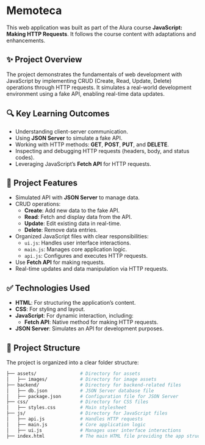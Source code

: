 # Memoteca

This web application was built as part of the Alura course **JavaScript: Making HTTP Requests**. It follows the course content with adaptations and enhancements.

## ✨ Project Overview
The project demonstrates the fundamentals of web development with JavaScript by implementing CRUD (Create, Read, Update, Delete) operations through HTTP requests. It simulates a real-world development environment using a fake API, enabling real-time data updates.

## 🔍 Key Learning Outcomes
- Understanding client-server communication.
- Using **JSON Server** to simulate a fake API.
- Working with HTTP methods: **GET**, **POST**, **PUT**, and **DELETE**.
- Inspecting and debugging HTTP requests (headers, body, and status codes).
- Leveraging JavaScript’s **Fetch API** for HTTP requests.

## 🔨 Project Features
- Simulated API with **JSON Server** to manage data.
- CRUD operations:
  - **Create**: Add new data to the fake API.
  - **Read**: Fetch and display data from the API.
  - **Update**: Edit existing data in real-time.
  - **Delete**: Remove data entries.
- Organized JavaScript files with clear responsibilities:
  - `ui.js`: Handles user interface interactions.
  - `main.js`: Manages core application logic.
  - `api.js`: Configures and executes HTTP requests.
- Use **Fetch API** for making requests.
- Real-time updates and data manipulation via HTTP requests.

## ✅ Technologies Used
- **HTML**: For structuring the application’s content.
- **CSS**: For styling and layout.
- **JavaScript**: For dynamic interaction, including:
  - **Fetch API**: Native method for making HTTP requests.
- **JSON Server**: Simulates an API for development purposes.

## 📂 Project Structure
The project is organized into a clear folder structure:

```bash
├── assets/                # Directory for assets
│   ├── images/            # Directory for image assets
├── backend/               # Directory for backend-related files
│   ├── db.json            # JSON Server database file
│   ├── package.json       # Configuration file for JSON Server
├── css/                   # Directory for CSS files
│   ├── styles.css         # Main stylesheet
├── js/                    # Directory for JavaScript files
│   ├── api.js             # Handles HTTP requests
│   ├── main.js            # Core application logic
│   ├── ui.js              # Manages user interface interactions
├── index.html             # The main HTML file providing the app structure
```

